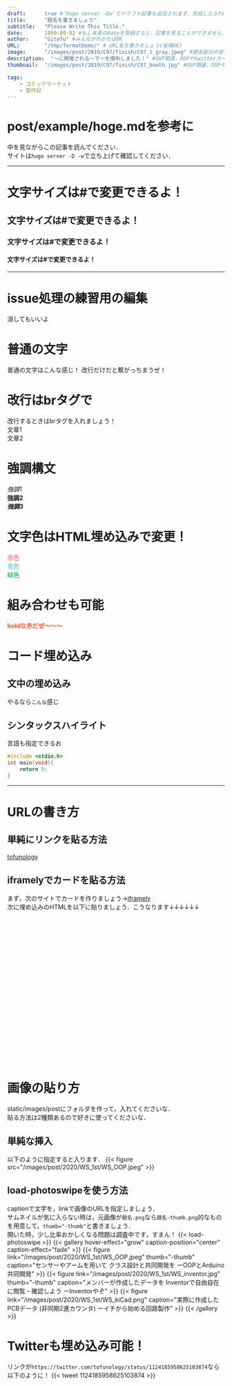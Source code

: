 ```yaml
---
draft:      true #`hugo server -Dw`でドラフト記事も追加されます．完成したらfalseに
title:      "題名を書きましょう"
subtitle:   "Please Write This Title."
date:       1999-09-02 #もし未来のdateを登録すると，記事を見ることができません．
author:     "Gitefu" #みんながわかればOK
URL:        "/tmp/formatDemo/" # URL名を書きましょう(省略OK)
image:      "/images/post/2019/C97/finish/C97_1_gray.jpeg" #題名部分の背景画像
description:  "〜に開催される〜で〜を頒布しました！" #OGP関連，OGPやtwitterカードで検索すればわかる
thumbnail:  "/images/post/2019/C97/finish/C97_booth.jpg" #OGP関連，OGPやtwitterカードで検索すればわかる

tags:
    - コミックマーケット
    - 製作記
---
```


# post/example/hoge.mdを参考に
中を見ながらこの記事を読んでください．<br>
サイトは`hugo server -D -w`で立ち上げて確認してください．

*****
# 文字サイズは\#で変更できるよ！
## 文字サイズは\#で変更できるよ！
### 文字サイズは\#で変更できるよ！
#### 文字サイズは\#で変更できるよ！

*****

# issue処理の練習用の編集
消してもいいよ

# 普通の文字
普通の文字はこんな感じ！
改行だけだと繋がっちまうぜ！

# 改行はbrタグで
改行するときはbrタグを入れましょう！<br>
文章1<br>文章2

# 強調構文
*強調1<br>*
**強調2<br>**
***強調3<br>***

# 文字色はHTML埋め込みで変更！
<font color="#F75940">赤色</font> <br>
<font color="#3DC7BE">青色</font> <br>
<font color="#00a03e">緑色</font>

# 組み合わせも可能
**<font color="#F75940">boldな赤だぜ〜〜〜</font>**

# コード埋め込み
## 文中の埋め込み
やるなら`こんな`感じ
## シンタックスハイライト
言語も指定できるお
```c
#include <stdio.h>
int main(void){
    return 0;
}
```

*****

# URLの書き方
## 単純にリンクを貼る方法
[tofunology](https://tofunology.github.io/site)
## iframelyでカードを貼る方法
まず，次のサイトでカードを作りましょう→[iframely](https://iframely.com/embed)<br>
次に埋め込みのHTMLを以下に貼りましょう．こうなります↓↓↓↓↓↓
<div class="iframely-embed"><div class="iframely-responsive" style="padding-bottom: 42.7344%; padding-top: 120px;"><a href="https://tofunology.github.io/site/2020/MFT2020/notice/works/" data-iframely-url="//cdn.iframe.ly/WyICFK6"></a></div></div><script async src="//cdn.iframe.ly/embed.js" charset="utf-8"></script>

# 画像の貼り方
static/images/postにフォルダを作って，入れてくださいな．<br>
貼る方法は2種類あるので好きに使ってくださいな．
## 単純な挿入
以下のように指定すると入ります．
{{< figure src="/images/post/2020/WS_1st/WS_OOP.jpeg" >}}
## load-photoswipeを使う方法
captionで文字を，linkで画像のURLを指定しましょう．<br>
サムネイルが気に入らない時は，元画像が`題名.png`なら`題名-thumb.png`的なものを用意して，`thumb="-thumb"`と書きましょう．<br>
開いた時，少し比率おかしくなる問題は調査中です，すまん！
{{< load-photoswipe >}}
{{< gallery hover-effect="grow" caption-position="center" caption-effect="fade" >}}
{{< figure link="/images/post/2020/WS_1st/WS_OOP.jpeg" thumb="-thumb" caption="センサーやアームを用いて クラス設計と共同開発を ーOOPとArduino共同開発" >}}
{{< figure link="/images/post/2020/WS_1st/WS_inventor.jpg" thumb="-thumb" caption="メンバーが作成したデータを Inventorで自由自在に閲覧・確認しよう ーInventorやぞ" >}}
{{< figure link="/images/post/2020/WS_1st/WS_kiCad.png" caption="実際に作成したPCBデータ (非同期2進カウンタ) ーイチから始める回路製作" >}}
{{< /gallery >}}

# Twitterも埋め込み可能！
リンクが`https://twitter.com/tofunology/status/1124185958625103874`なら以下のように！
{{< tweet 1124185958625103874 >}}
